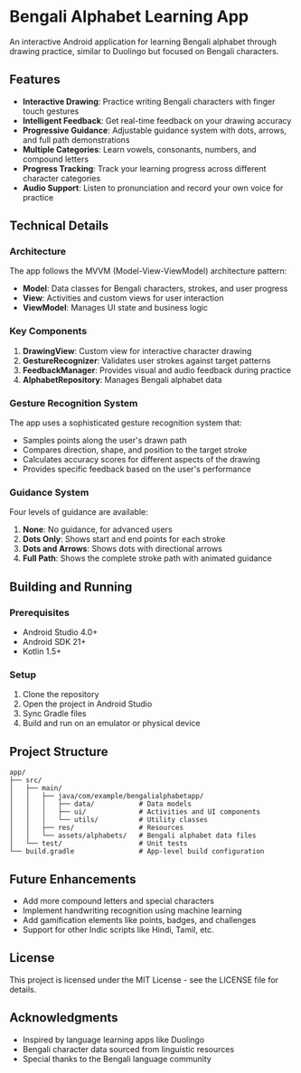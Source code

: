 # Bengali Alphabet Learning App

An interactive Android application for learning Bengali alphabet through drawing practice, similar to Duolingo but focused on Bengali characters.

## Features

- **Interactive Drawing**: Practice writing Bengali characters with finger touch gestures
- **Intelligent Feedback**: Get real-time feedback on your drawing accuracy
- **Progressive Guidance**: Adjustable guidance system with dots, arrows, and full path demonstrations
- **Multiple Categories**: Learn vowels, consonants, numbers, and compound letters
- **Progress Tracking**: Track your learning progress across different character categories
- **Audio Support**: Listen to pronunciation and record your own voice for practice

## Technical Details

### Architecture

The app follows the MVVM (Model-View-ViewModel) architecture pattern:

- **Model**: Data classes for Bengali characters, strokes, and user progress
- **View**: Activities and custom views for user interaction
- **ViewModel**: Manages UI state and business logic

### Key Components

1. **DrawingView**: Custom view for interactive character drawing
2. **GestureRecognizer**: Validates user strokes against target patterns
3. **FeedbackManager**: Provides visual and audio feedback during practice
4. **AlphabetRepository**: Manages Bengali alphabet data

### Gesture Recognition System

The app uses a sophisticated gesture recognition system that:

- Samples points along the user's drawn path
- Compares direction, shape, and position to the target stroke
- Calculates accuracy scores for different aspects of the drawing
- Provides specific feedback based on the user's performance

### Guidance System

Four levels of guidance are available:

1. **None**: No guidance, for advanced users
2. **Dots Only**: Shows start and end points for each stroke
3. **Dots and Arrows**: Shows dots with directional arrows
4. **Full Path**: Shows the complete stroke path with animated guidance

## Building and Running

### Prerequisites

- Android Studio 4.0+
- Android SDK 21+
- Kotlin 1.5+

### Setup

1. Clone the repository
2. Open the project in Android Studio
3. Sync Gradle files
4. Build and run on an emulator or physical device

## Project Structure

```
app/
├── src/
│   ├── main/
│   │   ├── java/com/example/bengalialphabetapp/
│   │   │   ├── data/           # Data models
│   │   │   ├── ui/             # Activities and UI components
│   │   │   └── utils/          # Utility classes
│   │   ├── res/                # Resources
│   │   └── assets/alphabets/   # Bengali alphabet data files
│   └── test/                   # Unit tests
└── build.gradle                # App-level build configuration
```

## Future Enhancements

- Add more compound letters and special characters
- Implement handwriting recognition using machine learning
- Add gamification elements like points, badges, and challenges
- Support for other Indic scripts like Hindi, Tamil, etc.

## License

This project is licensed under the MIT License - see the LICENSE file for details.

## Acknowledgments

- Inspired by language learning apps like Duolingo
- Bengali character data sourced from linguistic resources
- Special thanks to the Bengali language community

